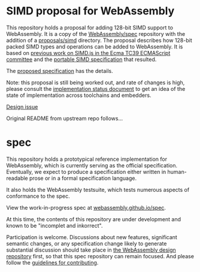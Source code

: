 # SIMD proposal for WebAssembly

This repository holds a proposal for adding 128-bit SIMD support to
WebAssembly. It is a copy of the
[WebAssembly/spec](https://github.com/WebAssembly/spec) repository with the
addition of a [proposals/simd](proposals/simd) directory.
The proposal describes how 128-bit packed SIMD types and operations can be
added to WebAssembly. It is based on [previous work on SIMD.js in the Ecma TC39
ECMAScript committee](https://github.com/tc39/ecmascript_simd) and the
[portable SIMD specification](https://github.com/stoklund/portable-simd) that
resulted.

The [proposed specification](proposals/simd/SIMD.md) has the details.

Note: this proposal is still being worked out, and rate of changes is high, please consult the [implementation status document](proposals/simd/ImplementationStatus.md) to get an idea of the state of implementation across toolchains and embedders.

[Design issue](https://github.com/WebAssembly/proposals/issues/1)


Original README from upstream repo follows...
# spec

This repository holds a prototypical reference implementation for WebAssembly,
which is currently serving as the official specification. Eventually, we expect
to produce a specification either written in human-readable prose or in a formal
specification language.

It also holds the WebAssembly testsuite, which tests numerous aspects of
conformance to the spec.

View the work-in-progress spec at [webassembly.github.io/spec](https://webassembly.github.io/spec/).

At this time, the contents of this repository are under development and known
to be "incomplet and inkorrect".

Participation is welcome. Discussions about new features, significant semantic
changes, or any specification change likely to generate substantial discussion
should take place in
[the WebAssembly design repository](https://github.com/WebAssembly/design)
first, so that this spec repository can remain focused. And please follow the
[guidelines for contributing](Contributing.md).


